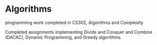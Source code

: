 # Algorithms
programming work completed in CS302, Algorithms and Complexity

Completed assignments implementing Divide and Conquer and Combine (DACAC), Dynamic Programming, and Greedy algorithms.
